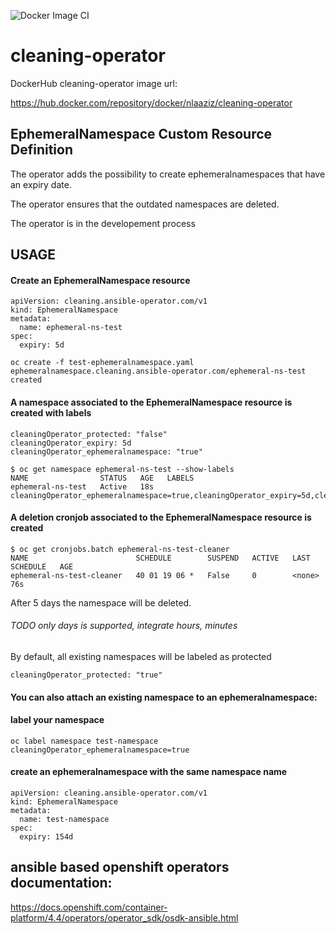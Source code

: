![Docker Image CI](https://github.com/nlaaziz/cleaning-operator/workflows/Docker%20Image%20CI/badge.svg)


# cleaning-operator

DockerHub cleaning-operator image url:

https://hub.docker.com/repository/docker/nlaaziz/cleaning-operator


## EphemeralNamespace Custom Resource Definition

The operator adds the possibility to create ephemeralnamespaces that have an expiry date.

The operator ensures that the outdated namespaces are deleted.

The operator is in the developement process

## USAGE

#### Create an EphemeralNamespace resource

```
apiVersion: cleaning.ansible-operator.com/v1
kind: EphemeralNamespace
metadata:
  name: ephemeral-ns-test
spec:
  expiry: 5d
```

```
oc create -f test-ephemeralnamespace.yaml
ephemeralnamespace.cleaning.ansible-operator.com/ephemeral-ns-test created
```

#### A namespace associated to the EphemeralNamespace resource is created with labels

```
cleaningOperator_protected: "false"
cleaningOperator_expiry: 5d
cleaningOperator_ephemeralnamespace: "true"
```

```
$ oc get namespace ephemeral-ns-test --show-labels
NAME                STATUS   AGE   LABELS
ephemeral-ns-test   Active   18s   cleaningOperator_ephemeralnamespace=true,cleaningOperator_expiry=5d,cleaningOperator_protected=false
```

#### A deletion cronjob associated to the EphemeralNamespace resource is created

```
$ oc get cronjobs.batch ephemeral-ns-test-cleaner
NAME                        SCHEDULE        SUSPEND   ACTIVE   LAST SCHEDULE   AGE
ephemeral-ns-test-cleaner   40 01 19 06 *   False     0        <none>          76s
```

After 5 days the namespace will be deleted.

###### TODO only days is supported, integrate hours, minutes

By default, all existing namespaces will be labeled as protected

```
cleaningOperator_protected: "true"
```

#### You can also attach an existing namespace to an ephemeralnamespace:
#### label your namespace

```
oc label namespace test-namespace cleaningOperator_ephemeralnamespace=true
```

#### create an ephemeralnamespace with the same namespace name

```
apiVersion: cleaning.ansible-operator.com/v1
kind: EphemeralNamespace
metadata:
  name: test-namespace
spec:
  expiry: 154d
```

## ansible based openshift operators documentation:

https://docs.openshift.com/container-platform/4.4/operators/operator_sdk/osdk-ansible.html
